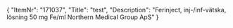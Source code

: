 {
  "ItemNr": "171037",
  "Title": "test",
  "Description": "Ferinject, inj-/inf-vätska, lösning 50 mg Fe/ml Northern Medical Group ApS"
}